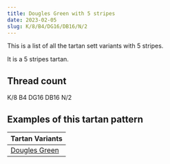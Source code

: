 ```yaml
---
title: Dougles Green with 5 stripes
date: 2023-02-05
slug: K/8/B4/DG16/DB16/N/2
---
```

This is a list of all the tartan sett variants with 5 stripes.

It is a 5 stripes tartan.


## Thread count
K/8 B4 DG16 DB16 N/2

## Examples of this tartan pattern

| Tartan Variants |
|---------------|
| [Dougles Green](/variants/k/8/b4/dg16/db16/n/2-b4367ae-db000052-dg11450d-k000000-naaaaaa)||
